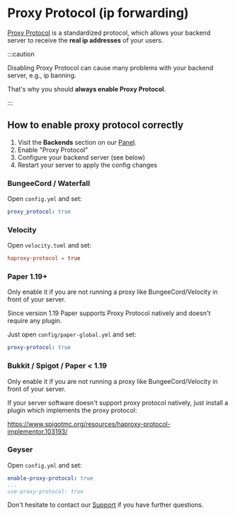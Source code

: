 # Proxy Protocol (ip forwarding)

[Proxy Protocol](https://www.haproxy.org/download/1.8/doc/proxy-protocol.txt) is a standardized protocol,
which allows your backend server to receive the **real ip addresses** of your users.

:::caution

Disabling Proxy Protocol can cause many problems with your backend server, e.g., ip banning.

That's why you should **always enable Proxy Protocol**.

:::

## How to enable proxy protocol correctly

1. Visit the **Backends** section on our [Panel](https://panel.neoprotect.net).
2. Enable "Proxy Protocol"
3. Configure your backend server (see below)
4. Restart your server to apply the config changes

### BungeeCord / Waterfall

Open `config.yml` and set:

```yaml
proxy_protocol: true
```

### Velocity

Open `velocity.toml` and set:

```toml
haproxy-protocol = true
```

### Paper 1.19+

Only enable it if you are not running a proxy like BungeeCord/Velocity in front of your server.

Since version 1.19 Paper supports Proxy Protocol natively and doesn't require any plugin.

Just open `config/paper-global.yml` and set:

```yaml
proxy-protocol: true
```

### Bukkit / Spigot / Paper < 1.19

Only enable it if you are not running a proxy like BungeeCord/Velocity in front of your server.

If your server software doesn't support proxy protocol natively,
just install a plugin which implements the proxy protocol:

https://www.spigotmc.org/resources/haproxy-protocol-implementor.103193/

### Geyser

Open `config.yml` and set:

```yaml
enable-proxy-protocol: true
...
use-proxy-protocol: true
```

Don't hesitate to contact our [Support](support.md) if you have further questions.